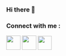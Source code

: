 ### Hi there 👋


<!-- **vbhv12/vbhv12** is a ✨ _special_ ✨ repository because its `README.md` (this file) appears on your GitHub profile.

Here are some ideas to get you started:

- 🔭 I’m currently working on ...
- 🌱 I’m currently learning ...
- 👯 I’m looking to collaborate on ...
- 🤔 I’m looking for help with ...
- 💬 Ask me about ...
- 📫 How to reach me: ...
- 😄 Pronouns: ...
- ⚡ Fun fact: ... -->

### Connect with me : 

[<img width="38" height="38" src="https://img.icons8.com/plasticine/100/000000/gmail.png"/>](mailto:vbhv.diwan@gmail.com)
[<img width="38" height="38" src="https://img.icons8.com/plasticine/100/000000/linkedin.png"/>](https://www.linkedin.com/in/vaibhav-diwan-243942182)
[<img width="37" height="37" src="https://img.icons8.com/plasticine/100/000000/telegram-app.png"/>](https://t.me/vbhvdiwan)
